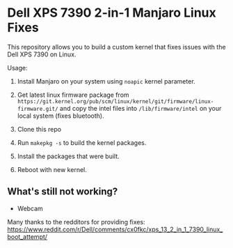 # Dell XPS 7390 2-in-1 Manjaro Linux Fixes

This repository allows you to build a custom kernel that fixes issues with the Dell XPS 7390 on Linux.

Usage:
1. Install Manjaro on your system using ```noapic``` kernel parameter.

2. Get latest linux firmware package from 
```https://git.kernel.org/pub/scm/linux/kernel/git/firmware/linux-firmware.git/```
and copy the intel files into ```/lib/firmware/intel``` on your local system (fixes bluetooth).

3. Clone this repo

4. Run ```makepkg -s``` to build the kernel packages.

5. Install the packages that were built.

6. Reboot with new kernel.

## What's still not working?
- Webcam

Many thanks to the redditors for providing fixes:
https://www.reddit.com/r/Dell/comments/cx0fkc/xps_13_2_in_1_7390_linux_boot_attempt/
